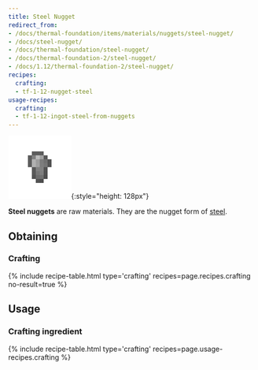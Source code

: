 ```yaml
---
title: Steel Nugget
redirect_from:
- /docs/thermal-foundation/items/materials/nuggets/steel-nugget/
- /docs/steel-nugget/
- /docs/thermal-foundation/steel-nugget/
- /docs/thermal-foundation-2/steel-nugget/
- /docs/1.12/thermal-foundation-2/steel-nugget/
recipes:
  crafting:
  - tf-1-12-nugget-steel
usage-recipes:
  crafting:
  - tf-1-12-ingot-steel-from-nuggets
---
```


![Steel nugget](/assets/images/thermal-foundation-2/nugget-steel.png){:style="height: 128px"}


**Steel nuggets** are raw materials. They are the nugget form of
[steel](../steel-ingot/).


Obtaining
---------

### Crafting
{% include recipe-table.html type='crafting' recipes=page.recipes.crafting no-result=true %}


Usage
-----

### Crafting ingredient
{% include recipe-table.html type='crafting' recipes=page.usage-recipes.crafting %}
